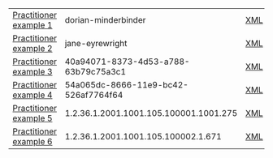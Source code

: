 <table class="list" width="100%">            
            <tr>
                <td><a href="Practitioner-dorian-minderbinder.html">Practitioner example 1</a></td>
                <td>dorian-minderbinder</td>
                <td><a href="Practitioner-dorian-minderbinder.xml.html">XML</a></td>
                <td><a href="Practitioner-dorian-minderbinder.json.html">JSON</a></td>
                <td><a href="Practitioner-dorian-minderbinder.ttl.html">Turtle</a></td>
                <td></td>
            </tr>
            <tr>
                <td><a href="Practitioner-jane-eyrewright.html">Practitioner example 2</a></td>
                <td>jane-eyrewright</td>
                <td><a href="Practitioner-jane-eyrewright.xml.html">XML</a></td>
                <td><a href="Practitioner-jane-eyrewright.json.html">JSON</a></td>
                <td><a href="Practitioner-jane-eyrewright.ttl.html">Turtle</a></td>
                <td></td>
            </tr>
			<tr>
                <td><a href="Practitioner-40a94071-8373-4d53-a788-63b79c75a3c1.html">Practitioner example 3</a></td>
                <td>40a94071-8373-4d53-a788-63b79c75a3c1</td>
                <td><a href="Practitioner-40a94071-8373-4d53-a788-63b79c75a3c1.xml.html">XML</a></td>
                <td><a href="Practitioner-40a94071-8373-4d53-a788-63b79c75a3c1.json.html">JSON</a></td>
                <td><a href="Practitioner-40a94071-8373-4d53-a788-63b79c75a3c1.ttl.html">Turtle</a></td>
                <td></td>
            </tr>
            <tr>
                <td><a href="Practitioner-54a065dc-8666-11e9-bc42-526af7764f64.html">Practitioner example 4</a></td>
                <td>54a065dc-8666-11e9-bc42-526af7764f64</td>
                <td><a href="Practitioner-54a065dc-8666-11e9-bc42-526af7764f64.xml.html">XML</a></td>
                <td><a href="Practitioner-54a065dc-8666-11e9-bc42-526af7764f64.json.html">JSON</a></td>
                <td><a href="Practitioner-54a065dc-8666-11e9-bc42-526af7764f64.ttl.html">Turtle</a></td>
                <td></td>
            </tr>
            <tr>
                <td><a href="Practitioner-1.2.36.1.2001.1001.105.100001.1001.275.html">Practitioner example 5</a></td>
                <td>1.2.36.1.2001.1001.105.100001.1001.275</td>
                <td><a href="Practitioner-1.2.36.1.2001.1001.105.100001.1001.275.xml.html">XML</a></td>
                <td><a href="Practitioner-1.2.36.1.2001.1001.105.100001.1001.275.json.html">JSON</a></td>
                <td><a href="Practitioner-1.2.36.1.2001.1001.105.100001.1001.275.ttl.html">Turtle</a></td>
                <td></td>
            </tr>
			<tr>
                <td><a href="Practitioner-1.2.36.1.2001.1001.105.100002.1.671.html">Practitioner example 6</a></td>
                <td>1.2.36.1.2001.1001.105.100002.1.671</td>
                <td><a href="Practitioner-1.2.36.1.2001.1001.105.100002.1.671.xml.html">XML</a></td>
                <td><a href="Practitioner-1.2.36.1.2001.1001.105.100002.1.671.json.html">JSON</a></td>
                <td><a href="Practitioner-1.2.36.1.2001.1001.105.100002.1.671.ttl.html">Turtle</a></td>
                <td></td>
            </tr>
 </table>